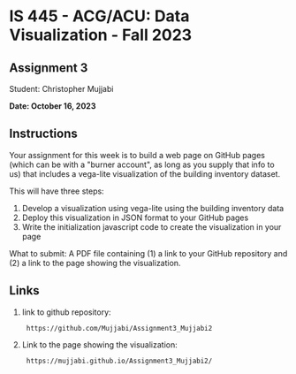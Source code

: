 IS 445 - ACG/ACU: Data Visualization - Fall 2023
===============================================
Assignment 3
-----------------------
Student: Christopher Mujjabi

**Date: October 16, 2023**

## Instructions

Your assignment for this week is to build a web page on GitHub pages (which can be with a "burner account", as long as you supply that info to us) that includes a vega-lite visualization of the building inventory dataset.

This will have three steps:

1. Develop a visualization using vega-lite using the building inventory data
2. Deploy this visualization in JSON format to your GitHub pages
3. Write the initialization javascript code to create the visualization in your page

What to submit: A PDF file containing (1) a link to your GitHub repository and (2) a link to the page showing the visualization.

## Links
1. link to github repository:

        https://github.com/Mujjabi/Assignment3_Mujjabi2 


2. Link to the page showing the visualization:

        https://mujjabi.github.io/Assignment3_Mujjabi2/
